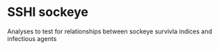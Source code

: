# SSHI sockeye
Analyses to test for relationships between sockeye survivla indices and infectious agents
